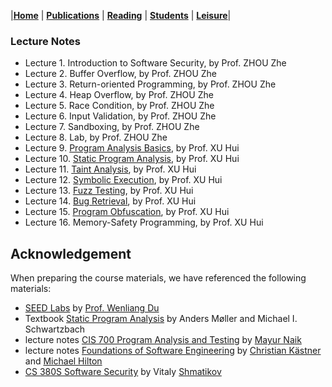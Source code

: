 |[<b>Home</b>](https://hxuhack.github.io/) | [<b>Publications</b>](../publication/list) | [<b>Reading</b>](../reading/list) | [<b>Students</b>](../students/list) | [<b>Leisure</b>](../leisure/list)|

### Lecture Notes
- Lecture 1. Introduction to Software Security, by Prof. ZHOU Zhe
- Lecture 2. Buffer Overflow, by Prof. ZHOU Zhe
- Lecture 3. Return-oriented Programming, by Prof. ZHOU Zhe
- Lecture 4. Heap Overflow, by Prof. ZHOU Zhe
- Lecture 5. Race Condition, by Prof. ZHOU Zhe
- Lecture 6. Input Validation, by Prof. ZHOU Zhe
- Lecture 7. Sandboxing, by Prof. ZHOU Zhe
- Lecture 8. Lab, by Prof. ZHOU Zhe
- Lecture 9. [Program Analysis Basics](software_sec/Chp06.1-ProgramAnalysis.pptx), by Prof. XU Hui
- Lecture 10. [Static Program Analysis](software_sec/Chp06.2-StaticAnalysis.pptx), by Prof. XU Hui
- Lecture 11. [Taint Analysis](software_sec/Chp06.3-TaintAnalysis.pptx), by Prof. XU Hui
- Lecture 12. [Symbolic Execution](software_sec/Chp06.4-SymbolicExecution.pptx), by Prof. XU Hui
- Lecture 13. [Fuzz Testing](software_sec/Chp06.5-FuzzTesting.pptx), by Prof. XU Hui
- Lecture 14. [Bug Retrieval](software_sec/Chp06.6-BugSearch.pptx), by Prof. XU Hui
- Lecture 15. [Program Obfuscation](software_sec/Chp07.1-Obfuscation.pptx), by Prof. XU Hui
- Lecture 16. Memory-Safety Programming, by Prof. XU Hui


## Acknowledgement
When preparing the course materials, we have referenced the following materials:
- [SEED Labs](https://seedsecuritylabs.org/index.html) by [Prof. Wenliang Du](http://www.cis.syr.edu/~wedu/)
- Textbook [Static Program Analysis](https://cs.au.dk/~amoeller/spa/) by Anders Møller and Michael I. Schwartzbach
- lecture notes [CIS 700 Program Analysis and Testing](https://www.cis.upenn.edu/~mhnaik/edu/cis700/index.html) by [Mayur Naik](https://www.cis.upenn.edu/~mhnaik/)
- lecture notes [Foundations of Software Engineering](https://www.cs.cmu.edu/~ckaestne/15313/2018/index.html) by [Christian Kästner](http://www.cs.cmu.edu/%7Eckaestne/) and [Michael Hilton](https://www.cs.cmu.edu/%7Emhilton/)
- [CS 380S Software Security](http://www.cs.utexas.edu/~shmat/courses/cs380s_fall09/cs380s_notes.html) by Vitaly [Shmatikov](http://www.cs.cornell.edu/~shmat/) 
